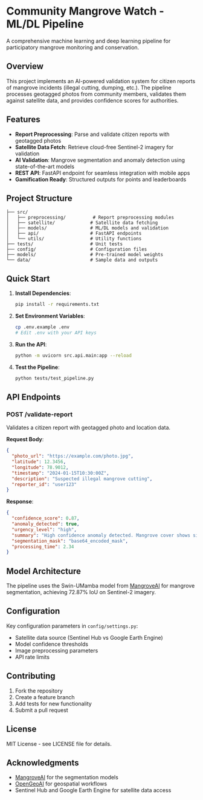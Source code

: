 # Community Mangrove Watch - ML/DL Pipeline

A comprehensive machine learning and deep learning pipeline for participatory mangrove monitoring and conservation.

## Overview

This project implements an AI-powered validation system for citizen reports of mangrove incidents (illegal cutting, dumping, etc.). The pipeline processes geotagged photos from community members, validates them against satellite data, and provides confidence scores for authorities.

## Features

- **Report Preprocessing**: Parse and validate citizen reports with geotagged photos
- **Satellite Data Fetch**: Retrieve cloud-free Sentinel-2 imagery for validation
- **AI Validation**: Mangrove segmentation and anomaly detection using state-of-the-art models
- **REST API**: FastAPI endpoint for seamless integration with mobile apps
- **Gamification Ready**: Structured outputs for points and leaderboards

## Project Structure

```
├── src/
│   ├── preprocessing/          # Report preprocessing modules
│   ├── satellite/             # Satellite data fetching
│   ├── models/                # ML/DL models and validation
│   ├── api/                   # FastAPI endpoints
│   └── utils/                 # Utility functions
├── tests/                     # Unit tests
├── config/                    # Configuration files
├── models/                    # Pre-trained model weights
└── data/                      # Sample data and outputs
```

## Quick Start

1. **Install Dependencies**:
   ```bash
   pip install -r requirements.txt
   ```

2. **Set Environment Variables**:
   ```bash
   cp .env.example .env
   # Edit .env with your API keys
   ```

3. **Run the API**:
   ```bash
   python -m uvicorn src.api.main:app --reload
   ```

4. **Test the Pipeline**:
   ```bash
   python tests/test_pipeline.py
   ```

## API Endpoints

### POST /validate-report
Validates a citizen report with geotagged photo and location data.

**Request Body**:
```json
{
  "photo_url": "https://example.com/photo.jpg",
  "latitude": 12.3456,
  "longitude": 78.9012,
  "timestamp": "2024-01-15T10:30:00Z",
  "description": "Suspected illegal mangrove cutting",
  "reporter_id": "user123"
}
```

**Response**:
```json
{
  "confidence_score": 0.87,
  "anomaly_detected": true,
  "urgency_level": "high",
  "summary": "High confidence anomaly detected. Mangrove cover shows significant reduction compared to satellite baseline.",
  "segmentation_mask": "base64_encoded_mask",
  "processing_time": 2.34
}
```

## Model Architecture

The pipeline uses the Swin-UMamba model from [MangroveAI](https://github.com/lucasjvds/MangroveAI) for mangrove segmentation, achieving 72.87% IoU on Sentinel-2 imagery.

## Configuration

Key configuration parameters in `config/settings.py`:
- Satellite data source (Sentinel Hub vs Google Earth Engine)
- Model confidence thresholds
- Image preprocessing parameters
- API rate limits

## Contributing

1. Fork the repository
2. Create a feature branch
3. Add tests for new functionality
4. Submit a pull request

## License

MIT License - see LICENSE file for details.

## Acknowledgments

- [MangroveAI](https://github.com/lucasjvds/MangroveAI) for the segmentation models
- [OpenGeoAI](https://github.com/opengeos/geoai) for geospatial workflows
- Sentinel Hub and Google Earth Engine for satellite data access
